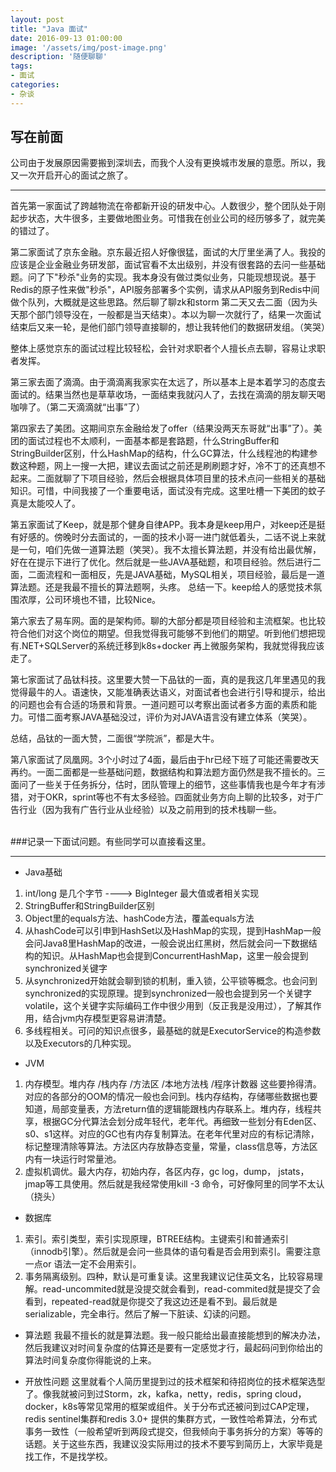 ```yaml
---
layout: post
title: "Java 面试"
date: 2016-09-13 01:00:00
image: '/assets/img/post-image.png'
description: '随便聊聊'
tags:
- 面试
categories:
- 杂谈
---
```



写在前面
---
公司由于发展原因需要搬到深圳去，而我个人没有更换城市发展的意愿。所以，我又一次开启开心的面试之旅了。

<hr>

首先第一家面试了跨越物流在帝都新开设的研发中心。人数很少，整个团队处于刚起步状态，大牛很多，主要做地图业务。可惜我在创业公司的经历够多了，就完美的错过了。

第二家面试了京东金融。京东最近招人好像很猛，面试的大厅里坐满了人。我投的应该是企业金融业务研发部，面试官看不太出级别，并没有很套路的去问一些基础题。问了下"秒杀"业务的实现。我本身没有做过类似业务，只能现想现说。基于Redis的原子性来做"秒杀"，API服务部署多个实例，请求从API服务到Redis中间做个队列，大概就是这些思路。然后聊了聊zk和storm
第二天又去二面（因为头天那个部门领导没在，一般都是当天结束）。本以为聊一次就行了，结果一次面试结束后又来一轮，是他们部门领导直接聊的，想让我转他们的数据研发组。（笑哭）

整体上感觉京东的面试过程比较轻松，会针对求职者个人擅长点去聊，容易让求职者发挥。

第三家去面了滴滴。由于滴滴离我家实在太远了，所以基本上是本着学习的态度去面试的。结果当然也是草草收场，一面结束我就闪人了，去找在滴滴的朋友聊天喝咖啡了。（第二天滴滴就“出事”了）

第四家去了美团。这期间京东金融给发了offer（结果没两天东哥就“出事”了）。美团的面试过程也不太顺利，一面基本都是套路题，什么StringBuffer和StringBuilder区别，什么HashMap的结构，什么GC算法，什么线程池的构建参数这种题，网上一搜一大把，建议去面试之前还是刷刷题才好，冷不丁的还真想不起来。二面就聊了下项目经验，然后会根据具体项目里的技术点问一些相关的基础知识。可惜，中间我接了一个重要电话，面试没有完成。这里吐槽一下美团的蚊子真是太能咬人了。

第五家面试了Keep，就是那个健身自律APP。我本身是keep用户，对keep还是挺有好感的。傍晚时分去面试的，一面的技术小哥一进门就低着头，二话不说上来就是一句，咱们先做一道算法题（笑哭）。我不太擅长算法题，并没有给出最优解，好在在提示下进行了优化。然后就是一些JAVA基础题，和项目经验。然后进行二面，二面流程和一面相反，先是JAVA基础，MySQL相关，项目经验，最后是一道算法题。还是我最不擅长的算法题啊，头疼。
总结一下。keep给人的感觉技术氛围浓厚，公司环境也不错，比较Nice。

第六家去了易车网。面的是架构师。聊的大部分都是项目经验和主流框架。也比较符合他们对这个岗位的期望。但我觉得我可能够不到他们的期望。听到他们想把现有.NET+SQLServer的系统迁移到k8s+docker 再上微服务架构，我就觉得我应该走了。

第七家面试了品钛科技。这里要大赞一下品钛的一面，真的是我这几年里遇见的我觉得最牛的人。语速快，又能准确表达语义，对面试者也会进行引导和提示，给出的问题也会有合适的场景和背景。一道问题可以考察出面试者多方面的素质和能力。可惜二面考察JAVA基础没过，评价为对JAVA语言没有建立体系（笑哭）。

总结，品钛的一面大赞，二面很“学院派”，都是大牛。

第八家面试了凤凰网。3个小时过了4面，最后由于hr已经下班了可能还需要改天再约。一面二面都是一些基础问题，数据结构和算法题方面仍然是我不擅长的。三面问了一些关于任务拆分，估时，团队管理上的细节，这些事情我也是今年才有涉猎，对于OKR，sprint等也不有太多经验。四面就业务方向上聊的比较多，对于广告行业（因为我有广告行业从业经验）以及之前用到的技术栈聊一些。

<br>
###记录一下面试问题。有些同学可以直接看这里。
<hr>

+ Java基础
1. int/long 是几个字节  ---->  BigInteger 最大值或者相关实现
2.  StringBuffer和StringBuilder区别
3.  Object里的equals方法、hashCode方法，覆盖equals方法
4.  从hashCode可以引申到HashSet以及HashMap的实现，提到HashMap一般会问Java8里HashMap的改进，一般会说出红黑树，然后就会问一下数据结构的知识。从HashMap也会提到ConcurrentHashMap，这里一般会提到synchronized关键字
5.  从synchronized开始就会聊到锁的机制，重入锁，公平锁等概念。也会问到synchronized的实现原理。提到synchronized一般也会提到另一个关键字volatile，这个关键字实际编码工作中很少用到（反正我是没用过），了解其作用，结合jvm内存模型更容易讲清楚。
6.  多线程相关。可问的知识点很多，最基础的就是ExecutorService的构造参数以及Executors的几种实现。
+ JVM
1. 内存模型。堆内存 /栈内存 /方法区  /本地方法栈 /程序计数器 这些要拎得清。对应的各部分的OOM的情况一般也会问到。栈内存结构，存储哪些数据也要知道，局部变量表，方法return值的逻辑能跟栈内存联系上。堆内存，线程共享，根据GC分代算法会划分成年轻代，老年代。再细致一些划分有Eden区、s0、s1这样。对应的GC也有内存复制算法。在老年代里对应的有标记清除，标记整理清除等算法。方法区内存放静态变量，常量，class信息等，方法区内有一块运行时常量池。
2. 虚拟机调优。最大内存，初始内存，各区内存，gc log，dump， jstats，jmap等工具使用。然后就是我经常使用kill -3 命令，可好像阿里的同学不太认（挠头）
+ 数据库
1. 索引。索引类型，索引实现原理，BTREE结构。主键索引和普通索引（innodb引擎）。然后就是会问一些具体的语句看是否会用到索引。需要注意一点or 语法一定不会用索引。
2.  事务隔离级别。四种，默认是可重复读。这里我建议记住英文名，比较容易理解。read-uncommited就是没提交就会看到，read-commited就是提交了会看到，repeated-read就是你提交了我这边还是看不到。最后就是serializable，完全串行。然后了解一下脏读、幻读的问题。
+ 算法题
我最不擅长的就是算法题。我一般只能给出最直接能想到的解决办法，然后我建议对时间复杂度的估算还是要有一定感觉才行，最起码问到你给出的算法时间复杂度你得能说的上来。

+ 开放性问题
这里就看个人简历里提到过的技术框架和待招岗位的技术框架选型了。像我就被问到过Storm，zk，kafka，netty，redis，spring cloud，docker，k8s等常见常用的框架或组件。关于分布式还被问到过CAP定理，redis sentinel集群和redis 3.0+ 提供的集群方式，一致性哈希算法，分布式事务一致性（一般希望听到两段式提交，但我倾向于事务拆分的方案）等等的话题。关于这些东西，我建议没实际用过的技术不要写到简历上，大家毕竟是找工作，不是找学校。
